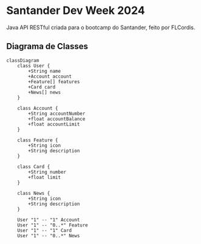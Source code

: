 # Santander Dev Week 2024
Java API RESTful criada para o bootcamp do Santander, feito por FLCordis.

## Diagrama de Classes

```mermaid
classDiagram
    class User {
        +String name
        +Account account
        +Feature[] features
        +Card card
        +News[] news
    }

    class Account {
        +String accountNumber
        +float accountBalance
        +float accountLimit
    }

    class Feature {
        +String icon
        +String description
    }

    class Card {
        +String number
        +float limit
    }

    class News {
        +String icon
        +String description
    }

    User "1" -- "1" Account
    User "1" -- "0..*" Feature
    User "1" -- "1" Card
    User "1" -- "0..*" News
```
